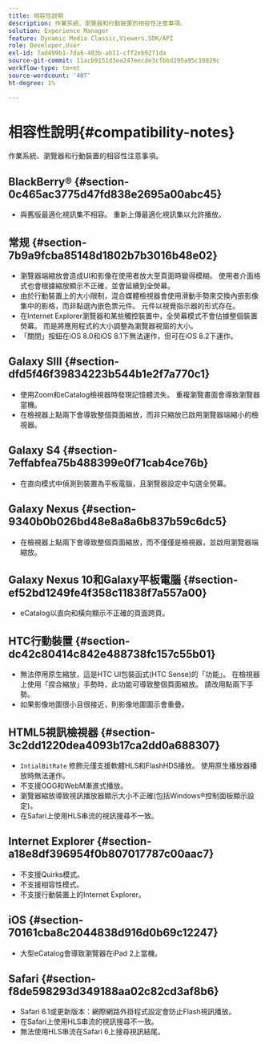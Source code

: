 ```yaml
---
title: 相容性說明
description: 作業系統、瀏覽器和行動裝置的相容性注意事項。
solution: Experience Manager
feature: Dynamic Media Classic,Viewers,SDK/API
role: Developer,User
exl-id: 7ad499b1-7da6-483b-ab11-cff2eb9271da
source-git-commit: 11acb9151d3ea247eecde3cfbbd295a95c10829c
workflow-type: tm+mt
source-wordcount: '407'
ht-degree: 1%

---
```


# 相容性說明{#compatibility-notes}

<!-- Updated April 06, 2021 from https://wiki.corp.adobe.com/pages/viewpage.action?spaceKey=scene7qa&title=s7Viewers%2C+S7SDK%2C+S7OnDemand+Release+Notes - Contact is Sasha -->

作業系統、瀏覽器和行動裝置的相容性注意事項。

## BlackBerry® {#section-0c465ac3775d47fd838e2695a00abc45}

* 與舊版最適化視訊集不相容。 重新上傳最適化視訊集以允許播放。

## 常规 {#section-7b9a9fcba85148d1802b7b3016b48e02}

* 瀏覽器端縮放會造成UI和影像在使用者放大至頁面時變得模糊。 使用者介面格式也會根據縮放顯示不正確，並會延續到全熒幕。
* 由於行動裝置上的大小限制，混合媒體檢視器會使用滑動手勢來交換內嵌影像集中的影格，而非點選內嵌色票元件。 元件以視覺指示器的形式存在。
* 在Internet Explorer瀏覽器和某些觸控裝置中，全熒幕模式不會佔據整個裝置熒幕。 而是將應用程式的大小調整為瀏覽器視窗的大小。
* 「關閉」按鈕在iOS 8.0和iOS 8.1下無法運作，但可在iOS 8.2下運作。

## Galaxy SIII {#section-dfd5f46f39834223b544b1e2f7a770c1}

* 使用Zoom和eCatalog檢視器時發現記憶體流失。 重複瀏覽畫面會導致瀏覽器當機。
* 在檢視器上點兩下會導致整個頁面縮放，而非只縮放已啟用瀏覽器端縮小的檢視器。

## Galaxy S4 {#section-7effabfea75b488399e0f71cab4ce76b}

* 在直向模式中偵測到裝置為平板電腦，且瀏覽器設定中勾選全熒幕。

## Galaxy Nexus {#section-9340b0b026bd48e8a8a6b837b59c6dc5}

* 在檢視器上點兩下會導致整個頁面縮放，而不僅僅是檢視器，並啟用瀏覽器端縮放。

## Galaxy Nexus 10和Galaxy平板電腦 {#section-ef52bd1249fe4f358c11838f7a557a00}

* eCatalog以直向和橫向顯示不正確的頁面跨頁。

## HTC行動裝置 {#section-dc42c80414c842e488738fc157c55b01}

* 無法停用原生縮放，這是HTC UI包裝函式(HTC Sense)的「功能」。 在檢視器上使用「捏合縮放」手勢時，此功能可導致整個頁面縮放。 請改用點兩下手勢。
* 如果影像地圖很小且很接近，則影像地圖圖示會重疊。

## HTML5視訊檢視器 {#section-3c2dd1220dea4093b17ca2dd0a688307}

* `IntialBitRate` 修飾元僅支援軟體HLS和FlashHDS播放。 使用原生播放器播放時無法運作。
* 不支援OGG和WebM漸進式播放。
* 瀏覽器縮放導致視訊播放器顯示大小不正確(包括Windows®控制面板顯示設定)。
* 在Safari上使用HLS串流的視訊搜尋不一致。

## Internet Explorer {#section-a18e8df396954f0b807017787c00aac7}

* 不支援Quirks模式。
* 不支援相容性模式。
* 不支援行動裝置上的Internet Explorer。

## iOS {#section-70161cba8c2044838d916d0b69c12247}

* 大型eCatalog會導致瀏覽器在iPad 2上當機。

## Safari {#section-f8de598293d349188aa02c82cd3af8b6}

* Safari 6.1或更新版本：網際網路外掛程式設定會防止Flash視訊播放。
* 在Safari上使用HLS串流的視訊搜尋不一致。
* 無法使用HLS串流在Safari 6上搜尋視訊結尾。
